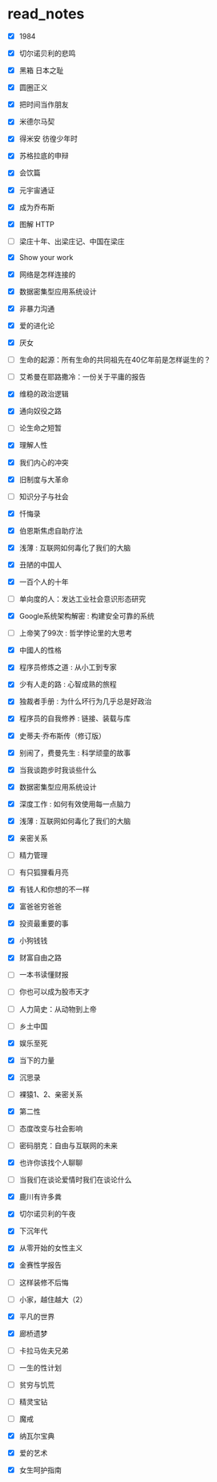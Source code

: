 # read_notes
- [x] 1984
- [x] 切尔诺贝利的悲鸣
- [x] 黑箱 日本之耻
- [x] 圆圈正义
- [x] 把时间当作朋友
- [x] 米德尔马契
- [x] 得米安 彷徨少年时
- [x] 苏格拉底的申辩 
- [x] 会饮篇
- [x] 元宇宙通证
- [x] 成为乔布斯
- [x] 图解 HTTP
- [ ] 梁庄十年、出梁庄记、中国在梁庄
- [x] Show your work
- [x] 网络是怎样连接的
- [x] 数据密集型应用系统设计
- [x] 非暴力沟通
- [x] 爱的进化论
- [x] 厌女
- [ ] 生命的起源：所有生命的共同祖先在40亿年前是怎样诞生的？
- [ ] 艾希曼在耶路撒冷：一份关于平庸的报告
- [x] 维稳的政治逻辑
- [x] 通向奴役之路
- [ ] 论生命之短暂
- [x] 理解人性
- [x] 我们内心的冲突
- [x] 旧制度与大革命
- [ ] 知识分子与社会
- [x] 忏悔录
- [x] 伯恩斯焦虑自助疗法
- [x] 浅薄 : 互联网如何毒化了我们的大脑
- [x] 丑陋的中国人
- [x] 一百个人的十年
- [ ] 单向度的人：发达工业社会意识形态研究
- [x] Google系统架构解密 : 构建安全可靠的系统
- [ ] 上帝笑了99次 : 哲学悖论里的大思考
- [x] 中國人的性格
- [x] 程序员修炼之道 : 从小工到专家
- [x] 少有人走的路 : 心智成熟的旅程
- [x] 独裁者手册 : 为什么坏行为几乎总是好政治
- [x] 程序员的自我修养 : 链接、装载与库
- [x] 史蒂夫·乔布斯传（修订版）
- [x] 别闹了，费曼先生 : 科学顽童的故事
- [x] 当我谈跑步时我谈些什么
- [x] 数据密集型应用系统设计
- [x] 深度工作 : 如何有效使用每一点脑力
- [x] 浅薄 : 互联网如何毒化了我们的大脑
- [x] 亲密关系
- [ ] 精力管理
- [ ] 有只狐狸看月亮
- [x] 有钱人和你想的不一样
- [x] 富爸爸穷爸爸
- [x] 投资最重要的事
- [x] 小狗钱钱
- [x] 财富自由之路
- [ ] 一本书读懂财报
- [ ] 你也可以成为股市天才
- [ ] 人力简史：从动物到上帝
- [ ] 乡土中国
- [x] 娱乐至死
- [x] 当下的力量
- [x] 沉思录
- [ ] 裸猿1、2、亲密关系
- [x] 第二性
- [ ] 态度改变与社会影响
- [ ] 密码朋克：自由与互联网的未来
- [x] 也许你该找个人聊聊
- [ ] 当我们在谈论爱情时我们在谈论什么
- [x] 鹿川有许多粪
- [x] 切尔诺贝利的午夜
- [x] 下沉年代
- [x] 从零开始的女性主义
- [x] 金赛性学报告
- [ ] 这样装修不后悔
- [ ] 小家，越住越大（2）
- [x] 平凡的世界
- [x] 廊桥遗梦
- [ ] 卡拉马佐夫兄弟
- [ ] 一生的性计划
- [ ] 贫穷与饥荒
- [ ] 精灵宝钻
- [ ] 魔戒
- [x] 纳瓦尔宝典
- [x] 爱的艺术
- [x] 女生呵护指南











